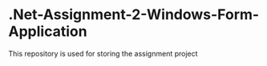 # .Net-Assignment-2-Windows-Form-Application
This repository is used for storing the assignment project
